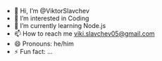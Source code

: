 - 👋 Hi, I’m @ViktorSlavchev
- 👀 I’m interested in Coding
- 🌱 I’m currently learning Node.js
- 📫 How to reach me viki.slavchev05@gmail.com  
- 😄 Pronouns: he/him
- ⚡ Fun fact: ...

<!---
ViktorSlavchev/ViktorSlavchev is a ✨ special ✨ repository because its `README.md` (this file) appears on your GitHub profile.
You can click the Preview link to take a look at your changes.
--->
